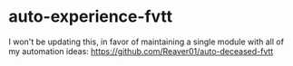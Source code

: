 # auto-experience-fvtt
I won't be updating this, in favor of maintaining a single module with all of my automation ideas: https://github.com/Reaver01/auto-deceased-fvtt
